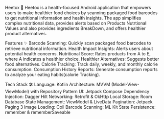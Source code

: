 Heetox 🌿
Heetox is a health-focused Android application that empowers users to make healthier 
food choices by scanning packaged food barcodes to get nutritional information and
health insights.
The app simplifies complex nutritional data, provides alerts based on Products 
Nutrtional Values and also provides ingredients BreakDown,
and offers healthier product alternatives.

Features ✨
Barcode Scanning: Quickly scan packaged food barcodes to retrieve nutritional information.
Health Impact Insights: Alerts users about potential health concerns.
Nutritional Score: Rates products from A to E, where A indicates a healthier choice.
Healthier Alternatives: Suggests better food alternatives.
Calorie Tracking: Track daily, weekly, and monthly calorie consumption.
Consumption History Reports: Generate consumption reports to analyze your eating habits(calorie Tracking).

Tech Stack 🛠️
Language: Kotlin
Architecture: MVVM (Model-View-ViewModel) with Repository Pattern
UI: Jetpack Compose
Dependency Injection: Dagger Hilt
Networking: Retrofit & OkHttp
Local Storage: Room Database
State Management: ViewModel & LiveData
Pagination: Jetpack Paging 3
Image Loading: Coil
Barcode Scanning: ML Kit
State Persistence: remember & rememberSaveable
